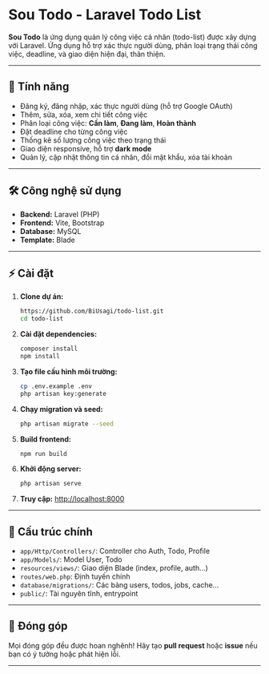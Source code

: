 # Sou Todo - Laravel Todo List

**Sou Todo** là ứng dụng quản lý công việc cá nhân (todo-list) được xây dựng với Laravel. Ứng dụng hỗ trợ xác thực người dùng, phân loại trạng thái công việc, deadline, và giao diện hiện đại, thân thiện.

---

## 🚀 Tính năng

- Đăng ký, đăng nhập, xác thực người dùng (hỗ trợ Google OAuth)
- Thêm, sửa, xóa, xem chi tiết công việc
- Phân loại công việc: **Cần làm**, **Đang làm**, **Hoàn thành**
- Đặt deadline cho từng công việc
- Thống kê số lượng công việc theo trạng thái
- Giao diện responsive, hỗ trợ **dark mode**
- Quản lý, cập nhật thông tin cá nhân, đổi mật khẩu, xóa tài khoản

---

## 🛠️ Công nghệ sử dụng

- **Backend:** Laravel (PHP)
- **Frontend:** Vite, Bootstrap
- **Database:** MySQL 
- **Template:** Blade

---

## ⚡ Cài đặt

1. **Clone dự án:**
    ```bash
    https://github.com/BiUsagi/todo-list.git
    cd todo-list
    ```

2. **Cài đặt dependencies:**
    ```bash
    composer install
    npm install
    ```

3. **Tạo file cấu hình môi trường:**
    ```bash
    cp .env.example .env
    php artisan key:generate
    ```

4. **Chạy migration và seed:**
    ```bash
    php artisan migrate --seed
    ```

5. **Build frontend:**
    ```bash
    npm run build
    ```

6. **Khởi động server:**
    ```bash
    php artisan serve
    ```

7. **Truy cập:** [http://localhost:8000](http://localhost:8000)

---

## 📁 Cấu trúc chính

- `app/Http/Controllers/`: Controller cho Auth, Todo, Profile
- `app/Models/`: Model User, Todo
- `resources/views/`: Giao diện Blade (index, profile, auth...)
- `routes/web.php`: Định tuyến chính
- `database/migrations/`: Các bảng users, todos, jobs, cache...
- `public/`: Tài nguyên tĩnh, entrypoint

---

## 🤝 Đóng góp

Mọi đóng góp đều được hoan nghênh! Hãy tạo **pull request** hoặc **issue** nếu bạn có ý tưởng hoặc phát hiện lỗi.

---
